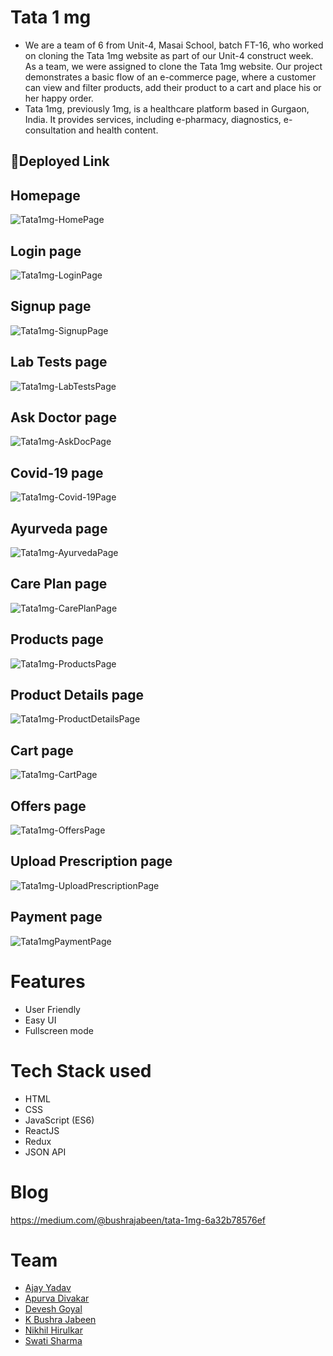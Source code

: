 # Tata 1 mg

- We are a team of 6 from Unit-4, Masai School, batch FT-16, who worked on cloning the Tata 1mg website as part of our Unit-4 construct week. As a team, we were assigned to clone the Tata 1mg website. Our project demonstrates a basic flow of an e-commerce page, where a customer can view and filter products, add their product to a cart and place his or her happy order.
- Tata 1mg, previously 1mg, is a healthcare platform based in Gurgaon, India. It provides services, including e-pharmacy, diagnostics, e-consultation and health content.

## 🔗Deployed Link

## Homepage
![Tata1mg-HomePage](https://user-images.githubusercontent.com/74173626/167311801-ec9942ea-3b0e-4d46-b3a0-3cacacd7b7b4.png)

## Login page
![Tata1mg-LoginPage](https://user-images.githubusercontent.com/74173626/167312289-20663023-f532-42db-99a0-21c614238aad.png)

## Signup page
![Tata1mg-SignupPage](https://user-images.githubusercontent.com/74173626/167312319-51b0ad63-e959-47df-9d41-7b20f1c771ba.png)

## Lab Tests page
![Tata1mg-LabTestsPage](https://user-images.githubusercontent.com/74173626/167311835-f054efa3-0970-40e6-a15d-4f6dd866968b.png)

## Ask Doctor page
![Tata1mg-AskDocPage](https://user-images.githubusercontent.com/74173626/167311871-28dfe491-e3d3-484b-aef5-a2669991f02b.png)

## Covid-19 page
![Tata1mg-Covid-19Page](https://user-images.githubusercontent.com/74173626/167311888-2554d60c-4daa-4e1e-8c0f-66d41c655b11.png)

## Ayurveda page
![Tata1mg-AyurvedaPage](https://user-images.githubusercontent.com/74173626/167311911-4f40baae-78d9-4fb0-bca5-0de34611c8de.png)

## Care Plan page
![Tata1mg-CarePlanPage](https://user-images.githubusercontent.com/74173626/167311973-f54e9be4-8bd8-4779-b10e-2ea55f289dc2.png)

## Products page
![Tata1mg-ProductsPage](https://user-images.githubusercontent.com/74173626/167312080-0e1bfea6-962e-41fe-bef8-45eade9444e6.png)

## Product Details page
![Tata1mg-ProductDetailsPage](https://user-images.githubusercontent.com/74173626/167312145-79024ef8-b5a5-45dd-af1a-2bc4dcb2ab19.png)

## Cart page
![Tata1mg-CartPage](https://user-images.githubusercontent.com/74173626/167312257-d1478b0d-84b8-4419-baf1-a082f491444b.png)

## Offers page
![Tata1mg-OffersPage](https://user-images.githubusercontent.com/74173626/167312381-a7005c39-7388-48f7-8e6a-823743fc320f.png)

## Upload Prescription page
![Tata1mg-UploadPrescriptionPage](https://user-images.githubusercontent.com/74173626/167312427-66d81b76-9ac6-4cbc-8cbf-bc707286a989.png)

## Payment page
![Tata1mgPaymentPage](https://user-images.githubusercontent.com/74173626/167362134-020c6503-164f-4d03-b3e3-ac48997c67ea.jpeg)

# Features

- User Friendly
- Easy UI
- Fullscreen mode


# Tech Stack used

- HTML
- CSS
- JavaScript (ES6)
- ReactJS
- Redux
- JSON API


# Blog
https://medium.com/@bushrajabeen/tata-1mg-6a32b78576ef


# Team

- [Ajay Yadav](https://github.com/Ajayraoyadav) 
- [Apurva Divakar](https://github.com/APURVA-DIVAKAR)
- [Devesh Goyal](https://github.com/DeveshGoyal26)
- [K Bushra Jabeen](https://github.com/bushrajabeenk)
- [Nikhil Hirulkar](https://github.com/nikhilhir)
- [Swati Sharma](https://github.com/Swatisharma78)




